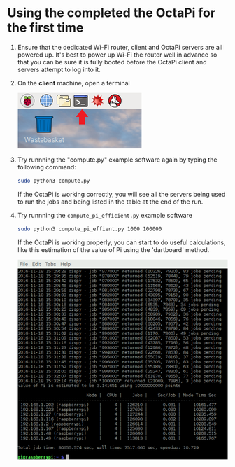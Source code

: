 # Using the completed the OctaPi for the first time

1. Ensure that the dedicated Wi-Fi router, client and OctaPi servers are all powered up. It's best to power up Wi-Fi the router well in advance so that you can be sure
it is fully booted before the OctaPi client and servers attempt to log into it.

1. On the **client** machine, open a terminal

    ![Open a terminal](images/terminal.png)

1. Try runnning the "compute.py" example software again by typing the following command:

    ```bash
    sudo python3 compute.py
    ```

    If the OctaPi is working correctly, you will see all the servers being used to run the jobs and being listed in the table at the end of the run.


1. Try runnning the `compute_pi_efficient.py` example software


    ```bash
    sudo python3 compute_pi_effient.py 1000 100000
    ```

    If the OctaPi is working properly, you can start to do useful calculations, like this estimation of the value of Pi using the 'dartboard' method.

    ![Pi calculation on OctaPi](images/octapi-screenshot.png)
